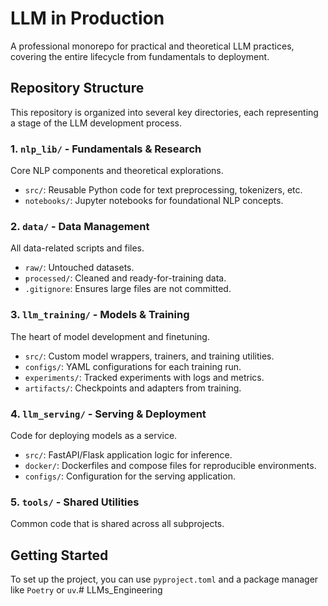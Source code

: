 # LLM in Production

A professional monorepo for practical and theoretical LLM practices, covering the entire lifecycle from fundamentals to deployment.

## Repository Structure

This repository is organized into several key directories, each representing a stage of the LLM development process.

### 1. `nlp_lib/` - Fundamentals & Research
Core NLP components and theoretical explorations.
- `src/`: Reusable Python code for text preprocessing, tokenizers, etc.
- `notebooks/`: Jupyter notebooks for foundational NLP concepts.

### 2. `data/` - Data Management
All data-related scripts and files.
- `raw/`: Untouched datasets.
- `processed/`: Cleaned and ready-for-training data.
- `.gitignore`: Ensures large files are not committed.

### 3. `llm_training/` - Models & Training
The heart of model development and finetuning.
- `src/`: Custom model wrappers, trainers, and training utilities.
- `configs/`: YAML configurations for each training run.
- `experiments/`: Tracked experiments with logs and metrics.
- `artifacts/`: Checkpoints and adapters from training.

### 4. `llm_serving/` - Serving & Deployment
Code for deploying models as a service.
- `src/`: FastAPI/Flask application logic for inference.
- `docker/`: Dockerfiles and compose files for reproducible environments.
- `configs/`: Configuration for the serving application.

### 5. `tools/` - Shared Utilities
Common code that is shared across all subprojects.

## Getting Started

To set up the project, you can use `pyproject.toml` and a package manager like `Poetry` or `uv`.# LLMs_Engineering
